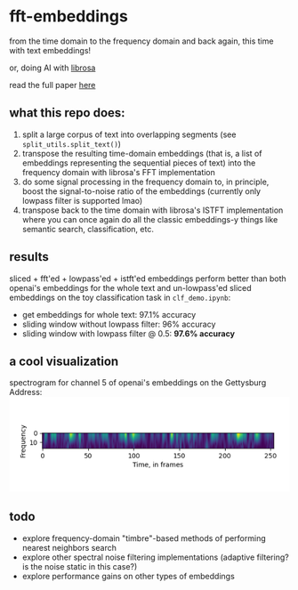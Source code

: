 # fft-embeddings
from the time domain to the frequency domain and back again, this time with text embeddings!

or, doing AI with [librosa](https://librosa.org/doc/latest/index.html)

read the full paper [here](https://jagilley.github.io/fft-embed.html)

## what this repo does:
1. split a large corpus of text into overlapping segments (see `split_utils.split_text()`)
1. transpose the resulting time-domain embeddings (that is, a list of embeddings representing the sequential pieces of text) into the frequency domain with librosa's FFT implementation
1. do some signal processing in the frequency domain to, in principle, boost the signal-to-noise ratio of the embeddings (currently only lowpass filter is supported lmao)
1. transpose back to the time domain with librosa's ISTFT implementation where you can once again do all the classic embeddings-y things like semantic search, classification, etc.

## results

sliced + fft'ed + lowpass'ed + istft'ed embeddings perform better than both openai's embeddings for the whole text and un-lowpass'ed sliced embeddings on the toy classification task in `clf_demo.ipynb`:
- get embeddings for whole text: 97.1% accuracy
- sliding window without lowpass filter: 96% accuracy
- sliding window with lowpass filter @ 0.5: **97.6% accuracy**

## a cool visualization

spectrogram for channel 5 of openai's embeddings on the Gettysburg Address:
![spectro_5](spectro_5.png)

## todo
- explore frequency-domain "timbre"-based methods of performing nearest neighbors search
- explore other spectral noise filtering implementations (adaptive filtering? is the noise static in this case?)
- explore performance gains on other types of embeddings
